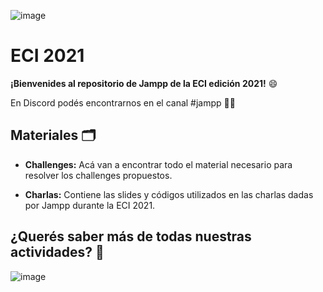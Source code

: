 
![image](https://user-images.githubusercontent.com/83473101/126707780-19a9e468-f5b7-4dc2-8719-ff43081fcc5b.png)

# ECI 2021 

**¡Bienvenides al repositorio de Jampp de la ECI edición 2021!** 😄

En Discord podés encontrarnos en el canal #jampp 👩‍💻

## Materiales 🗂

* **Challenges:**
Acá van a encontrar todo el material necesario para resolver los challenges propuestos.

* **Charlas:**
Contiene las slides y códigos utilizados en las charlas dadas por Jampp durante la ECI 2021.





## **¿Querés saber más de todas nuestras actividades?** 🤔

![image](https://user-images.githubusercontent.com/83473101/126832265-18a669c2-dd46-49ed-94b0-fec0c32f7e8c.png)
